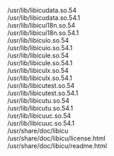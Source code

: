 /usr/lib/libicudata.so.54  
/usr/lib/libicudata.so.54.1  
/usr/lib/libicui18n.so.54  
/usr/lib/libicui18n.so.54.1  
/usr/lib/libicuio.so.54  
/usr/lib/libicuio.so.54.1  
/usr/lib/libicule.so.54  
/usr/lib/libicule.so.54.1  
/usr/lib/libiculx.so.54  
/usr/lib/libiculx.so.54.1  
/usr/lib/libicutest.so.54  
/usr/lib/libicutest.so.54.1  
/usr/lib/libicutu.so.54  
/usr/lib/libicutu.so.54.1  
/usr/lib/libicuuc.so.54  
/usr/lib/libicuuc.so.54.1  
/usr/share/doc/libicu  
/usr/share/doc/libicu/license.html  
/usr/share/doc/libicu/readme.html  
